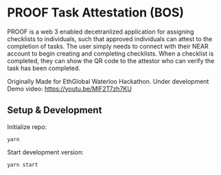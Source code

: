 # PROOF Task Attestation (BOS)

PROOF is a web 3 enabled decetranlized application for assigning checklists to individuals, such that approved individuals can attest to the completion of tasks. The user simply needs to connect with their NEAR account to begin creating and completing checklists. When a checklist is completed, they 
can show the QR code to the attestor who can verify the task has been completed. 

Originally Made for EthGlobal Waterloo Hackathon. Under development 
Demo video: https://youtu.be/MlF2T7zh7KU

## Setup & Development

Initialize repo:

```
yarn
```

Start development version:

```
yarn start
```





